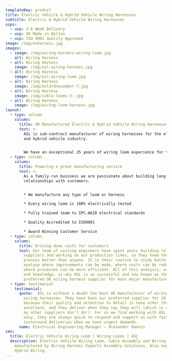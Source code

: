 ```yaml
---
templateKey: product
title: Electric Vehicle & Hybrid Vehicle Wiring Harnesses
subtitle: Electric & Hybrid Vehicle Wiring Harnesses
usps:
  - usp: 3-6 Week Delivery
  - usp: UK Made in Bolton
  - usp: ISO 9001 Quality Approved
image: /img/evharness.jpg
images:
  - image: /img/wiring-harness-wiring-loom.jpg
    alt: Wiring Harness
  - alt: Wiring Harness
    image: /img/asl-wiring-harness.jpg
  - alt: Wiring Harness
    image: /img/asl-wiring-loom.jpg
  - alt: Wiring Harness
    image: /img/asl3rdnovember-7.jpg
  - alt: Wiring Harness
    image: /img/cable-looms-3-.jpg
  - alt: Wiring Harness
    image: /img/wiring-loom-harness.jpg
layout:
  - type: column
    column:
      title: UK Manufactured Electric & Hybrid Vehicle Wiring Harnesses
      text: >-
        ASL is sub-contract manufacturer of wiring harnesses for the electric
        and hybrid vehicle industry.   


        We have an exceptional 25 years of wiring loom experience for the Automotive Industry, and boast a high profile customer portfolio including Bus leading manufacturers; Alexander Dennis and Optare.
  - type: column
    column:
      title: Powering a great manufacturing service
      text: >-
        As a family-run business we are passionate about building long lasting
        relationships with customers. 


        * We manufacture any type of loom or harness

        * Every wiring loom is 100% electrically tested 

        * Fully trained team to IPC-A620 electrical standards

        * Quality Accredited to ISO9001

        * Award Winning Customer Service
  - type: column
    column:
      title: Driving down costs for customers
      text: Our team of costing engineers have spent years building relationships with
        suppliers and working on our production lines, so they know the whole
        process better than anyone. It is their routine to study batch cards,
        analyse where improvements can be made, where costs can be reduced and
        where processes can be more efficient. All of this analysis, experience
        and knowledge, is why ASL is so successful and now known as the
        preferred UK wiring harness supplier for most major manufacturers.
  - type: testimonial
    testimonial:
      quote:  ASL is without a doubt the best UK manufacturer of wiring looms and
        wiring harnesses. They have been our preferred supplier for 10 years
        because their quality and attention to detail is none other than
        excellent, and they deliver when they say they will (which is something
        my other suppliers don’t do!). For us we find working with ASL extremely
        easy, they are always quick to respond and support us with fast
        turnaround deliveries when we have urgent demands.
      name: Electrical Engineering Manager – Alexander Dennis
seo:
  title: Electric Vehicle Wiring Loom | Wiring Looms | ASL
  description: Electric Vehicle Wiring Loom, Cable Assembly and Wiring Harness
    manufactured by Wiring Harness Experts Assembly Solutions. Also experts in
    Hybrid Wiring.
---
```

